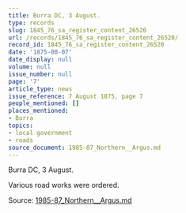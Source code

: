 ```yaml
---
title: Burra DC, 3 August.
type: records
slug: 1845_76_sa_register_content_26520
url: /records/1845_76_sa_register_content_26520/
record_id: 1845_76_sa_register_content_26520
date: '1875-08-07'
date_display: null
volume: null
issue_number: null
page: '7'
article_type: news
issue_reference: 7 August 1875, page 7
people_mentioned: []
places_mentioned:
- Burra
topics:
- local government
- roads
source_document: 1985-87_Northern__Argus.md
---
```


Burra DC, 3 August.

Various road works were ordered.

Source: [1985-87_Northern__Argus.md](/downloads/markdown/1985-87_Northern__Argus.md)

